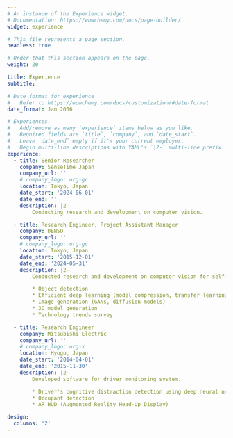 ```yaml
---
# An instance of the Experience widget.
# Documentation: https://wowchemy.com/docs/page-builder/
widget: experience

# This file represents a page section.
headless: true

# Order that this section appears on the page.
weight: 20

title: Experience
subtitle:

# Date format for experience
#   Refer to https://wowchemy.com/docs/customization/#date-format
date_format: Jan 2006

# Experiences.
#   Add/remove as many `experience` items below as you like.
#   Required fields are `title`, `company`, and `date_start`.
#   Leave `date_end` empty if it's your current employer.
#   Begin multi-line descriptions with YAML's `|2-` multi-line prefix.
experience:
  - title: Senior Researcher
    company: SenseTime Japan
    company_url: ''
    # company_logo: org-gc
    location: Tokyo, Japan
    date_start: '2024-06-01'
    date_end: ''
    description: |2-
        Conducting research and development on computer vision.

  - title: Research Engineer, Project Assistant Manager
    company: DENSO
    company_url: ''
    # company_logo: org-gc
    location: Tokyo, Japan
    date_start: '2015-12-01'
    date_end: '2024-05-31'
    description: |2-
        Conducted research and development on computer vision for self-driving cars and ADAS.

        * Object detection
        * Efficient deep learning (model compression, transfer learning)
        * Image generation (GANs, diffusion models)
        * 3D model generation
        * Technology trends survey

  - title: Research Engineer
    company: Mitsubishi Electric
    company_url: ''
    # company_logo: org-x
    location: Hyogo, Japan
    date_start: '2014-04-01'
    date_end: '2015-11-30'
    description: |2-
        Developed software for driver monitoring system.

        * Driver's cognitive distraction detection using deep neural networks
        * Occupant detection
        * AR HUD (Augmented Reality Head-Up Display)

design:
  columns: '2'
---
```


